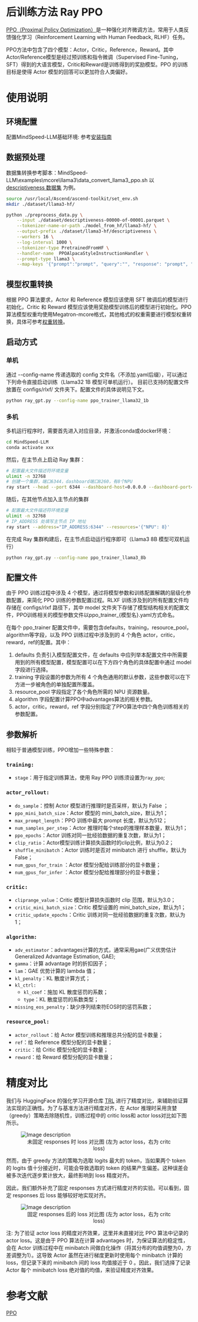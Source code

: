 # 后训练方法 Ray PPO

[PPO（Proximal Policy Optimization）](https://arxiv.org/abs/1707.06347)是一种强化对齐微调方法，常用于人类反馈强化学习（Reinforcement Learning with Human Feedback, RLHF）任务。

PPO方法中包含了四个模型：Actor，Critic，Reference，Reward。其中Actor/Reference模型是经过预训练和指令微调（Supervised Fine-Tuning，SFT）得到的大语言模型，Critic和Reward是训练得到的奖励模型。PPO 的训练目标是使得 Actor 模型的回答可以更加符合人类偏好。

# 使用说明

## 环境配置

配置MindSpeed-LLM基础环境: 参考[安装指南](./install_guide.md)

## 数据预处理

数据集转换参考脚本：MindSpeed-LLM\examples\mcore\llama3\data_convert_llama3_ppo.sh
以 [descriptiveness 数据集](https://huggingface.co/datasets/trl-internal-testing/descriptiveness-sentiment-trl-style/tree/main/data) 为例。

```bash
source /usr/local/Ascend/ascend-toolkit/set_env.sh
mkdir ./dataset/llama3-hf/

python ./preprocess_data.py \
    --input ./dataset/descriptiveness-00000-of-00001.parquet \
    --tokenizer-name-or-path ./model_from_hf/llama3-hf/ \
    --output-prefix ./dataset/llama3-hf/descriptiveness \
    --workers 16 \
    --log-interval 1000 \
    --tokenizer-type PretrainedFromHF \
    --handler-name  PPOAlpacaStyleInstructionHandler \
    --prompt-type llama3 \
    --map-keys '{"prompt":"prompt", "query":"", "response": "prompt", "system":""}'
```

## 模型权重转换

根据 PPO 算法要求，Actor 和 Reference 模型应该使用 SFT 微调后的模型进行初始化，Critic 和 Reward 模型应该使用奖励模型训练后的模型进行初始化。PPO算法模型权重均使用Megatron-mcore格式，其他格式的权重需要进行模型权重转换，具体可参考[权重转换](./checkpoint.md)。

## 启动方式

### 单机

通过 --config-name 传递选取的 config 文件名（不添加.yaml后缀），可以通过下列命令直接启动训练（Llama32 1B 模型可单机运行）。
目前已支持的配置文件放置在 configs/rlxf/ 文件夹下。配置文件的具体说明见下文。

```bash
python ray_gpt.py --config-name ppo_trainer_llama32_1b
```

### 多机

多机运行程序时，需要首先进入对应目录，并激活conda或docker环境：

```bash
cd MindSpeed-LLM
conda activate xxx
```

然后，在主节点上启动 Ray 集群：

```bash
# 配置最大文件描述符环境变量
ulimit -n 32768
# 创建一个集群，端口6344，dashboard端口8260，有8个NPU
ray start --head --port 6344 --dashboard-host=0.0.0.0 --dashboard-port=8260 --resources='{"NPU": 8}'
```

随后，在其他节点加入主节点的集群

```bash
# 配置最大文件描述符环境变量
ulimit -n 32768
# IP_ADDRESS 处填写主节点 IP 地址
ray start --address="IP_ADDRESS:6344" --resources='{"NPU": 8}'
```

在完成 Ray 集群构建后，在主节点启动运行程序即可（Llama3 8B 模型可双机运行）

```bash
python ray_gpt.py --config-name ppo_trainer_llama3_8b
```

## 配置文件

由于 PPO 训练过程中涉及 4 个模型，通过将模型参数和训练配置解耦的层级化参数配置，来简化 PPO 训练的参数配置过程。RLXF 训练涉及到的所有配置文件均存储在 configs/rlxf 路径下，其中 model 文件夹下存储了模型结构相关的配置文件，PPO训练相关的模型参数文件以ppo_trainer_{模型名}.yaml方式命名。

在每个 ppo_trainer 配置文件中，需要包含defaults，training，resource_pool，algorithm等字段，以及 PPO 训练过程中涉及到的 4 个角色 actor，critic，reward，ref的配置。其中：

1. defaults 负责引入模型配置文件，在 defaults 中应列举本配置文件中所需要用到的所有模型配置，模型配置可以在下方四个角色的具体配置中通过 model 字段进行选择。
2. training 字段设置的参数为所有 4 个角色通用的默认参数，这些参数可以在下方进一步被角色的单独配置所覆盖。
3. resource_pool 字段指定了各个角色所需的 NPU 资源数量。
4. algorithm 字段配置计算PPO中advantages算法的相关参数。
5. actor，critic，reward，ref 字段分别指定了PPO算法中四个角色训练相关的参数配置。

## 参数解析

相较于普通模型训练，PPO增加一些特殊参数：

### `training:`

* `stage`：用于指定训练算法，使用 Ray PPO 训练须设置为`ray_ppo`;

### `actor_rollout:`

* `do_sample`：控制 Actor 模型进行推理时是否采样，默认为 False ；
* `ppo_mini_batch_size`：Actor 模型的 mini_batch_size，默认为1；
* `max_prompt_length`：PPO 训练中最大 prompt 长度，默认为512；
* `num_samples_per_step`：Actor 推理时每个step的推理样本数量，默认为1；
* `ppo_epochs`：Actor 训练对同一批经验数据的重复次数，默认为1；
* `clip_ratio`：Actor模型训练计算损失函数时的clip比例，默认为0.2；
* `shuffle_minibatch`：Actor 训练时是否对 minibatch 进行 shuffle，默认为 False；
* `num_gpus_for_train` ：Actor 模型分配给训练部分的显卡数量；
* `num_gpus_for_infer` ：Actor 模型分配给推理部分的显卡数量；

### `critic:`

* `cliprange_value`：Critic 模型计算损失函数时 clip 范围，默认为3.0；
* `critic_mini_batch_size`：Critic 模型设置的 mini_batch_size，默认为1；
* `critic_update_epochs`：Critic 训练对同一批经验数据的重复次数，默认为1；

### `algorithm:`

* `adv_estimator`：advantages计算的方式，通常采用gae(广义优势估计Generalized Advantage Estimation, GAE);
* `gamma`：计算 advantage 时的折扣因子；
* `lam`：GAE 优势计算的 lambda 值；
* `kl_penalty`：KL 散度计算方式；
* `kl_ctrl:`
  * `kl_coef`：施加 KL 散度惩罚的系数；
  * `type`：KL 散度惩罚的系数类型；
* `missing_eos_penalty`：缺少序列结束符EOS时的惩罚系数；

### `resource_pool:`

* `actor_rollout`：给 Actor 模型训练和推理总共分配的显卡数量；
* `ref`：给 Reference 模型分配的显卡数量；
* `critic`：给 Critic 模型分配的显卡数量；
* `reward`：给 Reward 模型分配的显卡数量；

# 精度对比

我们与 HuggingFace 的强化学习开源仓库 [TRL](https://github.com/huggingface/trl/) 进行了精度对比，来辅助验证算法实现的正确性。为了与基准方法进行精度对齐，在 Actor 推理时采用贪婪（greedy）策略去除随机性，训练过程中的 critic loss和 actor loss对比如下图所示。

<figure>
  <img src="../../sources/images/ray_ppo/llama32_1b_trl_compare_generate_response.png" alt="Image description" />
  <figcaption style="text-align: center;">未固定 responses 时 loss 对比图 (左为 actor loss，右为 critc loss)</figcaption>
</figure>

然而，由于 greedy 方法的策略为选取 logits 最大的 token，当如果两个 token 的 logits 值十分接近时，可能会导致选取的 token 的结果产生偏差。这种误差会被多次迭代逐步累计放大，最终影响到 loss 精度对齐。

因此，我们额外补充了固定 responses 方式进行精度对齐的实验。可以看到，固定 responses 后 loss 能够较好地实现对齐。

<figure>
  <img src="../../sources/images/ray_ppo/llama32_1b_trl_compare_fixed_response.png" alt="Image description" />
  <figcaption style="text-align: center;">固定 responses 后的 loss 对比图 (左为 actor loss，右为 critc loss)</figcaption>
</figure>

注: 为了验证 actor loss 的精度对齐效果，这里并未直接对比 PPO 算法中记录的 actor loss。这是由于 PPO 算法在计算 advantages 时，为保证算法的稳定性，会在 Actor 训练过程中在 minibatch 间做白化操作（将其分布的均值调整为0，方差调整为1）。这导致 Actor 虽然在进行梯度更新时使用每个 minibatch 计算的 loss，但记录下来的 minibatch 间的 loss 均值接近于 0 。因此，我们选择了记录 Actor 每个 minibatch loss 绝对值的均值，来验证精度对齐效果。


# 参考文献

[PPO](https://arxiv.org/abs/1707.06347)


